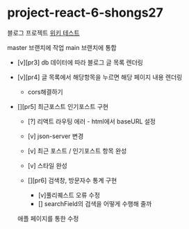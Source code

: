 # project-react-6-shongs27

블로그 프로젝트
[위키 테스트](https://github.com/CodeSoom/project-react-6-shongs27.wiki.git)

master 브랜치에 작업
main 브랜치에 통합

- [v][pr3] db 데이터에 따라 블로그 글 목록 렌더링
- [v][pr4] 글 목록에서 해당항목을 누르면 해당 페이지 내용 렌더링
  - cors해결하기
- [][pr5] 최근포스트 인기포스트 구현

  - [?] 리액트 라우팅 에러 - html에서 baseURL 설정
  - [v] json-server 변경
  - [v] 최근 포스트 / 인기포스트 항목 완성
  - [v] 스타일 완성

  - [][pr6] 검색창, 방문자수 통계 구현
    - [v]풀리퀘스트 오류 수정
    - [] searchField의 검색을 어떻게 수행해 줄까

  애플 페이지를 통한 수정
